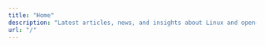 ```yaml
---
title: "Home"
description: "Latest articles, news, and insights about Linux and open-source software"
url: "/"
---
```

